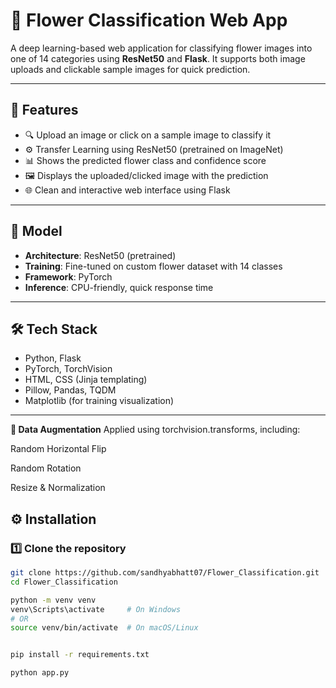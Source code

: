 # 🌸 Flower Classification Web App

A deep learning-based web application for classifying flower images into one of 14 categories using **ResNet50** and **Flask**. It supports both image uploads and clickable sample images for quick prediction.

---

## 🚀 Features

- 🔍 Upload an image or click on a sample image to classify it
- ⚙️ Transfer Learning using ResNet50 (pretrained on ImageNet)
- 📊 Shows the predicted flower class and confidence score
- 🖼 Displays the uploaded/clicked image with the prediction
- 🌐 Clean and interactive web interface using Flask

---

## 🧠 Model

- **Architecture**: ResNet50 (pretrained)
- **Training**: Fine-tuned on custom flower dataset with 14 classes
- **Framework**: PyTorch
- **Inference**: CPU-friendly, quick response time

---

## 🛠 Tech Stack

- Python, Flask
- PyTorch, TorchVision
- HTML, CSS (Jinja templating)
- Pillow, Pandas, TQDM
- Matplotlib (for training visualization)

---

**📸 Data Augmentation**
Applied using torchvision.transforms, including:

Random Horizontal Flip

Random Rotation

Resize & Normalization

## ⚙️ Installation

### 1️⃣ Clone the repository

```bash
git clone https://github.com/sandhyabhatt07/Flower_Classification.git
cd Flower_Classification

python -m venv venv
venv\Scripts\activate     # On Windows
# OR
source venv/bin/activate  # On macOS/Linux


pip install -r requirements.txt

python app.py



